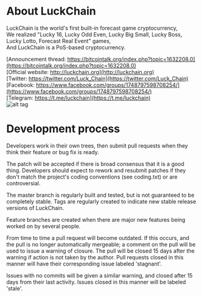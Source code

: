 
About LuckChain
===========================

LuckChain is the world's first built-in forecast game cryptocurrency,<br />
We realized "Lucky 16, Lucky Odd Even, Lucky Big Small, Lucky Boss, Lucky Lotto, Forecast Real Event" games,<br />
And LuckChain is a PoS-based cryptocurrency.<br />

[Announcement thread: https://bitcointalk.org/index.php?topic=1632208.0](https://bitcointalk.org/index.php?topic=1632208.0)<br />
[Official website: http://luckchain.org](http://luckchain.org)<br />
[Twitter: https://twitter.com/Luck_Chain](https://twitter.com/Luck_Chain)<br />
[Facebook: https://www.facebook.com/groups/1748797598708254/](https://www.facebook.com/groups/1748797598708254/)<br />
[Telegram: https://t.me/luckchain](https://t.me/luckchain)<br />
![alt tag](https://s10.postimg.org/6ouhzsmfd/Luck_Chain-_QPo_S-_V624.png)<br />


Development process
===========================

Developers work in their own trees, then submit pull requests when
they think their feature or bug fix is ready.

The patch will be accepted if there is broad consensus that it is a
good thing.  Developers should expect to rework and resubmit patches
if they don't match the project's coding conventions (see coding.txt)
or are controversial.

The master branch is regularly built and tested, but is not guaranteed
to be completely stable. Tags are regularly created to indicate new
stable release versions of LuckChain.

Feature branches are created when there are major new features being
worked on by several people.

From time to time a pull request will become outdated. If this occurs, and
the pull is no longer automatically mergeable; a comment on the pull will
be used to issue a warning of closure. The pull will be closed 15 days
after the warning if action is not taken by the author. Pull requests closed
in this manner will have their corresponding issue labeled 'stagnant'.

Issues with no commits will be given a similar warning, and closed after
15 days from their last activity. Issues closed in this manner will be 
labeled 'stale'.
